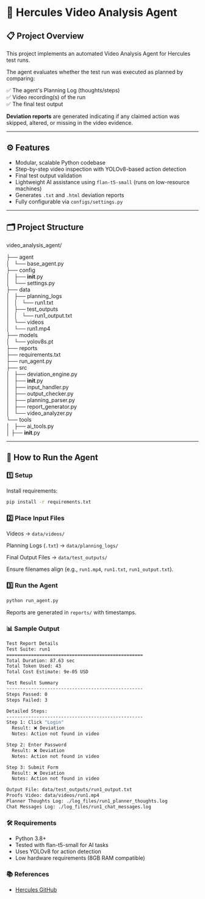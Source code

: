 # 🎥 Hercules Video Analysis Agent

## 📋 Project Overview

This project implements an automated Video Analysis Agent for Hercules test runs.

The agent evaluates whether the test run was executed as planned by comparing:

✅ The agent's Planning Log (thoughts/steps)  
✅ Video recording(s) of the run  
✅ The final test output  

**Deviation reports** are generated indicating if any claimed action was skipped, altered, or missing in the video evidence.

---

## ⚙️ Features

- Modular, scalable Python codebase  
- Step-by-step video inspection with YOLOv8-based action detection  
- Final test output validation  
- Lightweight AI assistance using `flan-t5-small` (runs on low-resource machines)  
- Generates `.txt` and `.html` deviation reports  
- Fully configurable via `configs/settings.py`  

---

## 🗂️ Project Structure

video_analysis_agent/

├── agent\
│   └── base_agent.py\
├── config\
│   ├── __init__.py\
│   └── settings.py\
├── data\
│   ├── planning_logs\
│   │   └── run1.txt\
│   ├── test_outputs\
│   │   └── run1_output.txt\
│   └── videos\
│       └── run1.mp4\
├── models\
│   └── yolov8s.pt\
├── reports\
├── requirements.txt\
├── run_agent.py\
├── src\
│   ├── deviation_engine.py\
│   ├── __init__.py\
│   ├── input_handler.py\
│   ├── output_checker.py\
│   ├── planning_parser.py\
│   ├── report_generator.py\
│   └── video_analyzer.py\
└── tools\
│   ├── ai_tools.py\
│    ├── __init__.py

---
## 🚀 How to Run the Agent

### 1️⃣ Setup

Install requirements:

```bash
pip install -r requirements.txt
```

### 2️⃣ Place Input Files
Videos → `data/videos/`

Planning Logs (`.txt`) → `data/planning_logs/`

Final Output Files → `data/test_outputs/`

Ensure filenames align (e.g., `run1.mp4`, `run1.txt`, `run1_output.txt`).


### 3️⃣ Run the Agent

```bash
python run_agent.py
```

Reports are generated in `reports/` with timestamps.

### 📊 Sample Output

```bash
Test Report Details
Test Suite: run1
==================================================
Total Duration: 87.63 sec
Total Token Used: 43
Total Cost Estimate: 9e-05 USD

Test Result Summary
--------------------------------------------------
Steps Passed: 0
Steps Failed: 3

Detailed Steps:
--------------------------------------------------
Step 1: ﻿Click "Login"
  Result: ❌ Deviation
  Notes: Action not found in video

Step 2: Enter Password
  Result: ❌ Deviation
  Notes: Action not found in video

Step 3: Submit Form
  Result: ❌ Deviation
  Notes: Action not found in video

Output File: data/test_outputs/run1_output.txt
Proofs Video: data/videos/run1.mp4
Planner Thoughts Log: ./log_files/run1_planner_thoughts.log
Chat Messages Log: ./log_files/run1_chat_messages.log
```
### 🛠 Requirements
- Python 3.8+
- Tested with flan-t5-small for AI tasks
- Uses YOLOv8 for action detection
- Low hardware requirements (8GB RAM compatible)

### 📚 References
- [Hercules GitHub](https://github.com/test-zeus-ai/testzeus-hercules)



